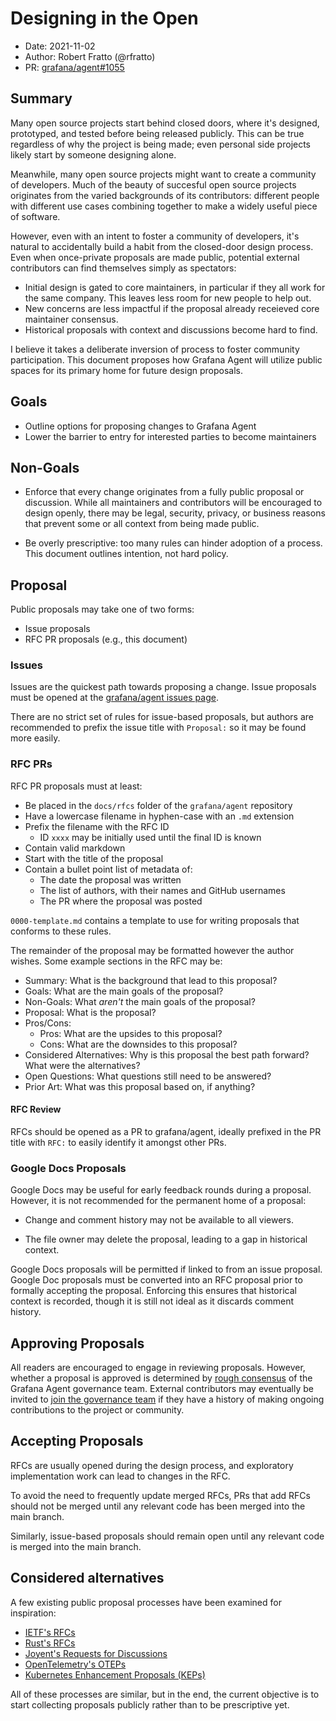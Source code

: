 # Designing in the Open

* Date: 2021-11-02
* Author: Robert Fratto (@rfratto)
* PR: [grafana/agent#1055](https://github.com/grafana/agent/pull/1055)

## Summary

Many open source projects start behind closed doors, where it's designed,
prototyped, and tested before being released publicly. This can be true
regardless of why the project is being made; even personal side projects likely
start by someone designing alone.

Meanwhile, many open source projects might want to create a community of
developers. Much of the beauty of succesful open source projects originates
from the varied backgrounds of its contributors: different people with
different use cases combining together to make a widely useful piece of
software.

However, even with an intent to foster a community of developers, it's natural
to accidentally build a habit from the closed-door design process. Even when
once-private proposals are made public, potential external contributors can
find themselves simply as spectators:

* Initial design is gated to core maintainers, in particular if they all work
  for the same company. This leaves less room for new people to help out.
* New concerns are less impactful if the proposal already receieved core
  maintainer consensus.
* Historical proposals with context and discussions become hard to find.

I believe it takes a deliberate inversion of process to foster community
participation. This document proposes how Grafana Agent will utilize public
spaces for its primary home for future design proposals.

## Goals

* Outline options for proposing changes to Grafana Agent
* Lower the barrier to entry for interested parties to become maintainers

## Non-Goals

* Enforce that every change originates from a fully public proposal or
  discussion. While all maintainers and contributors will be encouraged to
  design openly, there may be legal, security, privacy, or business reasons
  that prevent some or all context from being made public.

* Be overly prescriptive: too many rules can hinder adoption of a process. This
  document outlines intention, not hard policy.

## Proposal

Public proposals may take one of two forms:

* Issue proposals
* RFC PR proposals (e.g., this document)

### Issues

Issues are the quickest path towards proposing a change. Issue proposals must
be opened at the [grafana/agent issues page](https://github.com/grafana/agent/issues).

There are no strict set of rules for issue-based proposals, but authors are
recommended to prefix the issue title with `Proposal:` so it may be found more
easily.

### RFC PRs

RFC PR proposals must at least:

* Be placed in the `docs/rfcs` folder of the `grafana/agent` repository
* Have a lowercase filename in hyphen-case with an `.md` extension
* Prefix the filename with the RFC ID
  * ID `xxxx` may be initially used until the final ID is known
* Contain valid markdown
* Start with the title of the proposal
* Contain a bullet point list of metadata of:
  * The date the proposal was written
  * The list of authors, with their names and GitHub usernames
  * The PR where the proposal was posted

`0000-template.md` contains a template to use for writing proposals that
conforms to these rules.

The remainder of the proposal may be formatted however the author wishes. Some
example sections in the RFC may be:

* Summary: What is the background that lead to this proposal?
* Goals: What are the main goals of the proposal?
* Non-Goals: What _aren't_ the main goals of the proposal?
* Proposal: What is the proposal?
* Pros/Cons:
  * Pros: What are the upsides to this proposal?
  * Cons: What are the downsides to this proposal?
* Considered Alternatives: Why is this proposal the best path forward? What
  were the alternatives?
* Open Questions: What questions still need to be answered?
* Prior Art: What was this proposal based on, if anything?

#### RFC Review

RFCs should be opened as a PR to grafana/agent, ideally prefixed in the PR
title with `RFC:` to easily identify it amongst other PRs.

### Google Docs Proposals

Google Docs may be useful for early feedback rounds during a proposal. However,
it is not recommended for the permanent home of a proposal:

* Change and comment history may not be available to all viewers.

* The file owner may delete the proposal, leading to a gap in historical
  context.

Google Docs proposals will be permitted if linked to from an issue proposal.
Google Doc proposals must be converted into an RFC proposal prior to formally
accepting the proposal. Enforcing this ensures that historical context is
recorded, though it is still not ideal as it discards comment history.

## Approving Proposals

All readers are encouraged to engage in reviewing proposals. However, whether a
proposal is approved is determined by [rough consensus][] of the Grafana Agent
governance team. External contributors may eventually be invited to [join the
governance team][governance] if they have a history of making ongoing
contributions to the project or community.

## Accepting Proposals

RFCs are usually opened during the design process, and exploratory
implementation work can lead to changes in the RFC.

To avoid the need to frequently update merged RFCs, PRs that add RFCs should
not be merged until any relevant code has been merged into the main branch.

Similarly, issue-based proposals should remain open until any relevant code is
merged into the main branch.

## Considered alternatives

A few existing public proposal processes have been examined for inspiration:

* [IETF's RFCs](https://www.ietf.org/standards/rfcs/)
* [Rust's RFCs](https://github.com/rust-lang/rfcs)
* [Joyent's Requests for Discussions](https://github.com/joyent/rfd)
* [OpenTelemetry's OTEPs](https://github.com/open-telemetry/oteps)
* [Kubernetes Enhancement Proposals (KEPs)](https://github.com/kubernetes/enhancements)

All of these processes are similar, but in the end, the current objective is to
start collecting proposals publicly rather than to be prescriptive yet.

[rough consensus]: https://github.com/grafana/agent/blob/main/GOVERNANCE.md#technical-decisions
[governance]: https://github.com/grafana/agent/blob/main/GOVERNANCE.md#team-members
